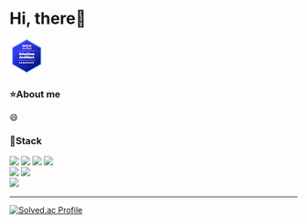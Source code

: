 # Hi, there:wave:
![AWS-SAA](./img/aws-certified-solutions-architect-associate.png)

### :star:About me
:smile:

### :hammer:Stack
<div>
<img src="https://img.shields.io/badge/Python-3776AB.svg?&style=for-the-badge&logo=Python&logoColor=white"/>
<img src="https://img.shields.io/badge/Java-007396.svg?&style=for-the-badge&logo=Java&logoColor=white"/>
<img src="https://img.shields.io/badge/C++-00599C?style=for-the-badge&logo=C%2B%2B&logoColor=white"/>
<img src="https://img.shields.io/badge/C-A8B9CC?style=for-the-badge&logo=C&logoColor=white"/>
<br>
<img src="https://img.shields.io/badge/linux-FCC624?style=for-the-badge&logo=linux&logoColor=white"/>
<img src="https://img.shields.io/badge/gnubash-4EAA25?style=for-the-badge&logo=gnubash&logoColor=white"/>
  
<br>
<img src="https://img.shields.io/badge/Amazon%20AWS-232F3E.svg?&style=for-the-badge&logo=Amazon%20AWS&logoColor=white"/>
</div>

***

[![Solved.ac Profile](http://mazassumnida.wtf/api/v2/generate_badge?boj=yujin071610)](https://solved.ac/yujin071610/)
